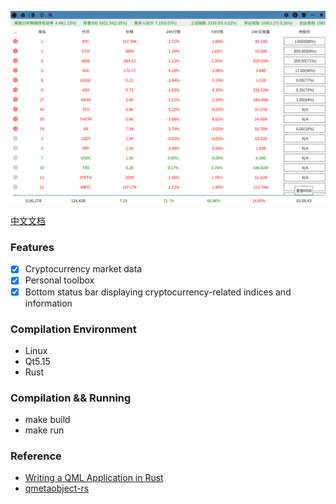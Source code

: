 ![cryptoinfo.png](./screenshot/cryptoinfo.png)

[中文文档](./README.zh-CN.md)

### Features
- [x] Cryptocurrency market data
- [x] Personal toolbox
- [x] Bottom status bar displaying cryptocurrency-related indices and information

### Compilation Environment
- Linux
- Qt5.15
- Rust

### Compilation && Running
- make build
- make run

### Reference
- [Writing a QML Application in Rust](https://dev.to/ayush1325/writing-a-qml-application-in-rust-part-1-3pgi)
- [qmetaobject-rs](https://github.com/woboq/qmetaobject-rs)
